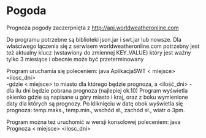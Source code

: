 # Pogoda
Prognoza pogody zaczerpnięta z http://api.worldweatheronline.com

Do programu potrzebne są biblioteki json.jar i swt.jar lub nowsze. 
Dla właściwego łączenia się z serwisem worldweatheronline.com potrzebny jest też aktualny klucz (wstawiony do zmiennej KEY_VALUE) który jest ważny tylko 3 miesiące i obecnie może być przeterminowany

Program uruchamia się poleceniem: java AplikacjaSWT  < miejsce>  <ilosc_dni>        
-gdzie < miejsce> to miasto dla którego będzie prognoza, a <ilość_dni> - dla ilu dni będzie pobrana prognoza (najlepiej ok.10)
Program wyświetla okienko gdzie są napisane u góry miasto i kraj, oraz z boku wymienione daty dla których są prognozy. Po kliknięciu w datę obok wyświetla się prognoza: temp.maks., temp.min., wschód sł., zachód sł., wiatr o 3pm. 
  
Program można też uruchomić w wersji konsolowej poleceniem: java Prognoza  < miejsce>  <ilosc_dni>
